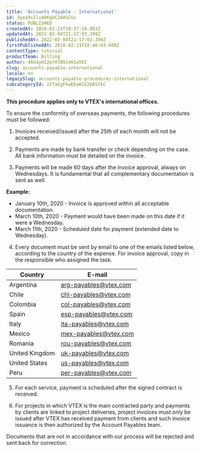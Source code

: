 ```yaml
---
title: 'Accounts Payable - International'
id: 3yea9sIlsA0KgUC28ASCGs
status: PUBLISHED
createdAt: 2018-02-21T18:37:18.803Z
updatedAt: 2022-02-04T21:17:03.399Z
publishedAt: 2022-02-04T21:17:03.399Z
firstPublishedAt: 2018-02-21T18:46:03.660Z
contentType: tutorial
productTeam: Billing
author: 46G4yHIZerH7B9Jo0Iw5KI
slug: accounts-payable-international
locale: en
legacySlug: accounts-payable-procedures-international
subcategoryId: 22TaEgFhwE6a6CG2KASYkC
---
```


<div class="alert alert-info" role="alert"><strong>This procedure applies only to VTEX's international offices.</strong></div>

To ensure the conformity of overseas payments, the following procedures must be followed:  

1)  Invoices received/issued after the 25th of each month will not be accepted. 

2) Payments are made by bank transfer or check depending on the case. All bank information must be detailed on the invoice. 

3) Payments will be made 60 days after the invoice approval, always on Wednesdays. It is fundamental that all complementary documentation is sent as well. 

**Example:**

- January 10th, 2020 - Invoice is approved within all acceptable documentation. 
- March 10th, 2020 - Payment would have been made on this date if it were a Wednesday. 
- March 11th, 2020 - Scheduled date for payment (extended date to Wednesday).

4) Every document must be sent by email to one of the emails listed below, according to the country of the expense. For invoice approval, copy in the responsible who assigned the task. 

| Country | E-mail | 
| ---------- | ---------- | 
| Argentina | arg-payables@vtex.com |
| Chile | chl-payables@vtex.com | 
| Colombia | col-payables@vtex.com | 
| Spain | esp-payables@vtex.com | 
| Italy | ita-payables@vtex.com | 
| Mexico | mex-payables@vtex.com |
| Romania | rou-payables@vtex.com |
| United Kingdom | uk-payables@vtex.com |
| United States | us-payables@vtex.com |
| Peru | per-payables@vtex.com |

5) For each service, payment is scheduled after the signed contract is received. 

6) For projects in which VTEX is the main contracted party and payments by clients are linked to project deliveries, project invoices must only be issued after VTEX has received payment from clients and such invoice issuance is then authorized by the Account Payables team.

Documents that are not in accordance with our process will be rejected and sent back for correction.
